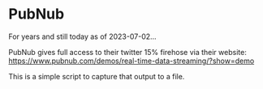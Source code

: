 # PubNub

For years and still today as of 2023-07-02...

PubNub gives full access to their twitter 15% firehose via their website:
https://www.pubnub.com/demos/real-time-data-streaming/?show=demo

This is a simple script to capture that output to a file.
